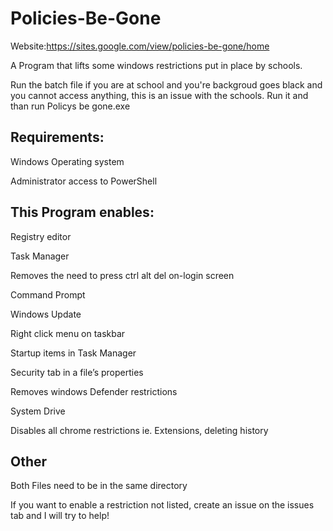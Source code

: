# Policies-Be-Gone
Website:https://sites.google.com/view/policies-be-gone/home

A Program that lifts some windows restrictions put in place by schools.

Run the batch file if you are at school and you're backgroud goes black and you cannot access anything, this is an issue with the schools. Run it and than run Policys be gone.exe
## Requirements:
  Windows Operating system
  
  Administrator access to PowerShell
  
## This Program enables:
  Registry editor
  
  Task Manager
  
  Removes the need to press ctrl alt del on-login screen
  
  Command Prompt
  
  Windows Update
  
  Right click menu on taskbar
  
  Startup items in Task Manager
  
  Security tab in a file’s properties
  
  Removes windows Defender restrictions
  
  System Drive
  

  Disables all chrome restrictions ie. Extensions, deleting history
  
  ## Other
  Both Files need to be in the same directory
  
 If you want to enable a restriction not listed, create an issue on the issues tab and I will try to help!


 
